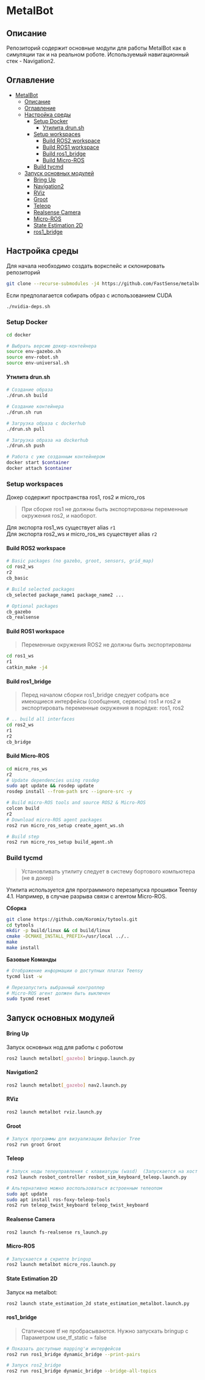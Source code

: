 # MetalBot

## Описание
Репозиторий содержит основные модули для работы MetalBot как в симуляции так и на реальном роботе.
Используемый навигационный стек - Navigation2.

## Оглавление

- [MetalBot](#metalbot)
  - [Описание](#описание)
  - [Оглавление](#оглавление)
  - [Настройка среды](#настройка-среды)
    - [Setup Docker](#setup-docker)
      - [Утилита drun.sh](#утилита-drunsh)
    - [Setup workspaces](#setup-workspaces)
      - [Build ROS2 workspace](#build-ros2-workspace)
      - [Build ROS1 workspace](#build-ros1-workspace)
      - [Build ros1_bridge](#build-ros1_bridge)
      - [Build Micro-ROS](#build-micro-ros)
    - [Build tycmd](#build-tycmd)
  - [Запуск основных модулей](#запуск-основных-модулей)
      - [Bring Up](#bring-up)
      - [Navigation2](#navigation2)
      - [RViz](#rviz)
      - [Groot](#groot)
      - [Teleop](#teleop)
      - [Realsense Camera](#realsense-camera)
      - [Micro-ROS](#micro-ros)
      - [State Estimation 2D](#state-estimation-2d)
      - [ros1_bridge](#ros1_bridge)



## Настройка среды

Для начала необходимо создать воркспейс и склонировать репозиторий

```bash
git clone --recurse-submodules -j4 https://github.com/FastSense/metalbot/
```

Если предполагается собирать образ с использованием CUDA
```bash
./nvidia-deps.sh
```


### Setup Docker

```bash
cd docker

# Выбрать версию докер-контейнера
source env-gazebo.sh
source env-robot.sh
source env-universal.sh
```

#### Утилита drun.sh
```bash
# Создание образа
./drun.sh build

# Создание контейнера
./drun.sh run

# Загрузка образа с dockerhub
./drun.sh pull

# Загрузка образа на dockerhub
./drun.sh push

# Работа с уже созданным контейнером
docker start $container
docker attach $container
```

### Setup workspaces

Докер содержит пространства ros1, ros2 и micro_ros

> При сборке ros1 не должны быть экспортированы переменные окружения ros2, и наоборот.

Для экспорта ros1_ws существует alias ```r1```  
Для экспорта ros2_ws и micro_ros_ws существует alias ```r2```


#### Build ROS2 workspace
```bash
# Basic packages (no gazebo, groot, sensors, grid_map)
cd ros2_ws
r2
cb_basic

# Build selected packages
cb_selected package_name1 package_name2 ...

# Optional packages
cb_gazebo
cb_realsense
```

#### Build ROS1 workspace
> Переменные окружения ROS2 не должны быть экспортированы
```bash
cd ros1_ws
r1
catkin_make -j4
```

#### Build ros1_bridge

> Перед началом сборки ros1_bridge следует собрать все имеющиеся интерфейсы (сообщения, сервисы) ros1 и ros2 и экспортировать переменные окружения в порядке: ros1, ros2
```bash
# .. build all interfaces
cd ros2_ws
r1
r2
cb_bridge
```
#### Build Micro-ROS
```bash
cd micro_ros_ws
r2
# Update dependencies using rosdep
sudo apt update && rosdep update
rosdep install --from-path src --ignore-src -y

# Build micro-ROS tools and source ROS2 & Micro-ROS
colcon build
r2
# Download micro-ROS agent packages
ros2 run micro_ros_setup create_agent_ws.sh

# Build step
ros2 run micro_ros_setup build_agent.sh
```

### Build tycmd
> Установливать утилиту следует в систему бортового компьютера (не в докер)

Утилита используется для программного перезапуска прошивки Teensy 4.1. Например, в случае разрыва связи с агентом Micro-ROS.

  **Сборка**
```bash
git clone https://github.com/Koromix/tytools.git
cd tytools
mkdir -p build/linux && cd build/linux
cmake -DCMAKE_INSTALL_PREFIX=/usr/local ../..
make 
make install
```

  **Базовые Команды**

```bash
# Отображение информации о доступных платах Teensy
tycmd list -w

# Перезапустить выбранный контроллер
# Micro-ROS агент должен быть выключен
sudo tycmd reset
```
## Запуск основных модулей
#### Bring Up
Запуск основных нод для работы с роботом
```bash
ros2 launch metalbot[_gazebo] bringup.launch.py
```
#### Navigation2
```bash
ros2 launch metalbot[_gazebo] nav2.launch.py
```

#### RViz
```bash
ros2 launch metalbot rviz.launch.py
```

#### Groot
```bash
# Запуск программы для визуализации Behavior Tree
ros2 run groot Groot
```

#### Teleop
```bash
# Запуск ноды телеуправления с клавиатуры (wasd)  (Запускается на хост машине)
ros2 launch rosbot_controller rosbot_sim_keyboard_teleop.launch.py

# Альтернативно можно воспользоваться встроенным телеопом
sudo apt update
sudo apt install ros-foxy-teleop-tools
ros2 run teleop_twist_keyboard teleop_twist_keyboard   
```

#### Realsense Camera
```bash
ros2 launch fs-realsense rs_launch.py
```

#### Micro-ROS
```bash
# Запускается в скрипте bringup
ros2 launch metalbot micro_ros.launch.py
```
#### State Estimation 2D
Запуск на metalbot:
```bash
ros2 launch state_estimation_2d state_estimation_metalbot.launch.py 
```

#### ros1_bridge
> Статические tf не пробрасываются. Нужно запускать bringup с Параметром use_tf_static = false
```bash
# Показать доступные mapping'и интерфейсов
ros2 run ros1_bridge dynamic_bridge --print-pairs

# Запуск ros2_bridge
ros2 run ros1_bridge dynamic_bridge --bridge-all-topics
```
